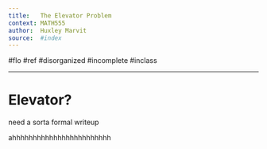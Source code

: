 ```yaml
---
title:   The Elevator Problem
context: MATH555
author:  Huxley Marvit
source:  #index
---
```


#flo #ref #disorganized #incomplete #inclass

--- 

# Elevator?

need a sorta formal writeup


ahhhhhhhhhhhhhhhhhhhhhhhh

























